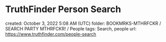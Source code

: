 # TruthFinder Person Search

created: October 3, 2022 5:08 AM (UTC)
folder: BOOKMRKS-MTHRFCKR / SEARCH PARTY MTHRFCKR! / People
tags: Search, people
url: https://www.truthfinder.com/people-search